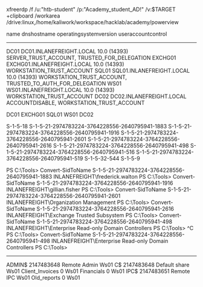 xfreerdp /f /u:"htb-student" /p:"Academy_student_AD!" /v:$TARGET +clipboard /workarea /drive:linux,/home/kaliwork/workspace/hacklab/academy/powerview


name    dnshostname                 operatingsystemversion                                        useraccountcontrol
----    -----------                 ----------------------                                        ------------------
DC01    DC01.INLANEFREIGHT.LOCAL    10.0 (14393)                        SERVER_TRUST_ACCOUNT, TRUSTED_FOR_DELEGATION
EXCHG01 EXCHG01.INLANEFREIGHT.LOCAL 10.0 (14393)                                           WORKSTATION_TRUST_ACCOUNT
SQL01   SQL01.INLANEFREIGHT.LOCAL   10.0 (14393)           WORKSTATION_TRUST_ACCOUNT, TRUSTED_TO_AUTH_FOR_DELEGATION
WS01    WS01.INLANEFREIGHT.LOCAL    10.0 (14393)                                           WORKSTATION_TRUST_ACCOUNT
DC02    DC02.INLANEFREIGHT.LOCAL                                           ACCOUNTDISABLE, WORKSTATION_TRUST_ACCOUNT


DC01
EXCHG01
SQL01
WS01
DC02


S-1-5-18
S-1-5-21-2974783224-3764228556-2640795941-1883
S-1-5-21-2974783224-3764228556-2640795941-1916
S-1-5-21-2974783224-3764228556-2640795941-2601
S-1-5-21-2974783224-3764228556-2640795941-2616
S-1-5-21-2974783224-3764228556-2640795941-498
S-1-5-21-2974783224-3764228556-2640795941-516
S-1-5-21-2974783224-3764228556-2640795941-519
S-1-5-32-544
S-1-5-9

PS C:\Tools> Convert-SidToName S-1-5-21-2974783224-3764228556-2640795941-1883
INLANEFREIGHT\frederick.walton
PS C:\Tools> Convert-SidToName S-1-5-21-2974783224-3764228556-2640795941-1916
INLANEFREIGHT\gillian.fisher
PS C:\Tools> Convert-SidToName S-1-5-21-2974783224-3764228556-2640795941-2601
INLANEFREIGHT\Organization Management
PS C:\Tools> Convert-SidToName S-1-5-21-2974783224-3764228556-2640795941-2616
INLANEFREIGHT\Exchange Trusted Subsystem
PS C:\Tools> Convert-SidToName S-1-5-21-2974783224-3764228556-2640795941-498
INLANEFREIGHT\Enterprise Read-only Domain Controllers
PS C:\Tools> ^C
PS C:\Tools> Convert-SidToName S-1-5-21-2974783224-3764228556-2640795941-498
INLANEFREIGHT\Enterprise Read-only Domain Controllers
PS C:\Tools>

----                  ---- ------        ------------
ADMIN$          2147483648 Remote Admin  Ws01
C$              2147483648 Default share Ws01
Client_Invoices          0               Ws01
Financials               0               Ws01
IPC$            2147483651 Remote IPC    Ws01
Old_reports              0               Ws01
